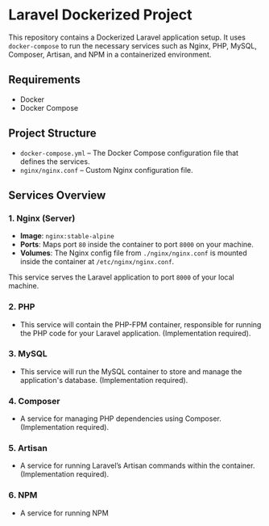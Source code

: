# Laravel Dockerized Project

This repository contains a Dockerized Laravel application setup. It uses `docker-compose` to run the necessary services such as Nginx, PHP, MySQL, Composer, Artisan, and NPM in a containerized environment.

## Requirements 

- Docker
- Docker Compose

## Project Structure

- `docker-compose.yml` – The Docker Compose configuration file that defines the services.
- `nginx/nginx.conf` – Custom Nginx configuration file.

## Services Overview

### 1. Nginx (Server)
- **Image**: `nginx:stable-alpine`
- **Ports**: Maps port `80` inside the container to port `8000` on your machine.
- **Volumes**: The Nginx config file from `./nginx/nginx.conf` is mounted inside the container at `/etc/nginx/nginx.conf`.

This service serves the Laravel application to port `8000` of your local machine.

### 2. PHP
- This service will contain the PHP-FPM container, responsible for running the PHP code for your Laravel application. (Implementation required).

### 3. MySQL
- This service will run the MySQL container to store and manage the application's database. (Implementation required).

### 4. Composer
- A service for managing PHP dependencies using Composer. (Implementation required).

### 5. Artisan
- A service for running Laravel’s Artisan commands within the container. (Implementation required).

### 6. NPM
- A service for running NPM 
